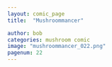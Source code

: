 ```yaml
---
layout: comic_page
title:  "Mushroommancer"

author: bob
categories: mushroom comic
image: "mushroommancer_022.png"
pagenum: 22
---
```

